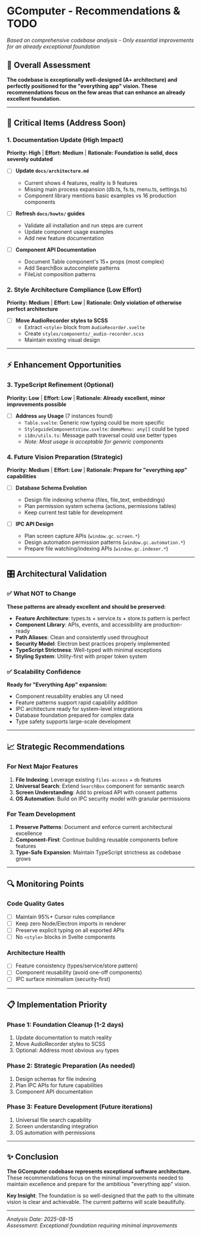 # GComputer - Recommendations & TODO

*Based on comprehensive codebase analysis - Only essential improvements for an already exceptional foundation*

## 🎯 Overall Assessment

**The codebase is exceptionally well-designed (A+ architecture) and perfectly positioned for the "everything app" vision. These recommendations focus on the few areas that can enhance an already excellent foundation.**

---

## 🚨 Critical Items (Address Soon)

### 1. Documentation Update (High Impact)
**Priority: High** | **Effort: Medium** | **Rationale: Foundation is solid, docs severely outdated**

- [ ] **Update `docs/architecture.md`**
  - Current shows 4 features, reality is 9 features
  - Missing main process expansion (db.ts, fs.ts, menu.ts, settings.ts)
  - Component library mentions basic examples vs 16 production components

- [ ] **Refresh `docs/howto/` guides**
  - Validate all installation and run steps are current
  - Update component usage examples
  - Add new feature documentation

- [ ] **Component API Documentation**
  - Document Table component's 15+ props (most complex)
  - Add SearchBox autocomplete patterns
  - FileList composition patterns

### 2. Style Architecture Compliance (Low Effort)
**Priority: Medium** | **Effort: Low** | **Rationale: Only violation of otherwise perfect architecture**

- [ ] **Move AudioRecorder styles to SCSS**
  - Extract `<style>` block from `AudioRecorder.svelte`
  - Create `styles/components/_audio-recorder.scss`
  - Maintain existing visual design

---

## ⚡ Enhancement Opportunities

### 3. TypeScript Refinement (Optional)
**Priority: Low** | **Effort: Low** | **Rationale: Already excellent, minor improvements possible**

- [ ] **Address `any` Usage** (7 instances found)
  - `Table.svelte`: Generic row typing could be more specific
  - `StyleguideComponentsView.svelte`: `demoMenu: any[]` could be typed
  - `i18n/utils.ts`: Message path traversal could use better types
  - *Note: Most usage is acceptable for generic components*

### 4. Future Vision Preparation (Strategic)
**Priority: Medium** | **Effort: Low** | **Rationale: Prepare for "everything app" capabilities**

- [ ] **Database Schema Evolution** 
  - Design file indexing schema (files, file_text, embeddings)
  - Plan permission system schema (actions, permissions tables)
  - Keep current test table for development

- [ ] **IPC API Design**
  - Plan screen capture APIs (`window.gc.screen.*`)
  - Design automation permission patterns (`window.gc.automation.*`)
  - Prepare file watching/indexing APIs (`window.gc.indexer.*`)

---

## 🎛️ Architectural Validation

### ✅ What NOT to Change
**These patterns are already excellent and should be preserved:**

- **Feature Architecture**: types.ts + service.ts + store.ts pattern is perfect
- **Component Library**: APIs, events, and accessibility are production-ready
- **Path Aliases**: Clean and consistently used throughout
- **Security Model**: Electron best practices properly implemented
- **TypeScript Strictness**: Well-typed with minimal exceptions
- **Styling System**: Utility-first with proper token system

### ✅ Scalability Confidence
**Ready for "Everything App" expansion:**

- Component reusability enables any UI need
- Feature patterns support rapid capability addition  
- IPC architecture ready for system-level integrations
- Database foundation prepared for complex data
- Type safety supports large-scale development

---

## 📈 Strategic Recommendations

### For Next Major Features
1. **File Indexing**: Leverage existing `files-access` + `db` features
2. **Universal Search**: Extend `SearchBox` component for semantic search
3. **Screen Understanding**: Add to preload API with consent patterns
4. **OS Automation**: Build on IPC security model with granular permissions

### For Team Development
1. **Preserve Patterns**: Document and enforce current architectural excellence
2. **Component-First**: Continue building reusable components before features
3. **Type-Safe Expansion**: Maintain TypeScript strictness as codebase grows

---

## 🔍 Monitoring Points

### Code Quality Gates
- [ ] Maintain 95%+ Cursor rules compliance  
- [ ] Keep zero Node/Electron imports in renderer
- [ ] Preserve explicit typing on all exported APIs
- [ ] No `<style>` blocks in Svelte components

### Architecture Health
- [ ] Feature consistency (types/service/store pattern)
- [ ] Component reusability (avoid one-off components)
- [ ] IPC surface minimalism (security-first)

---

## 📋 Implementation Priority

### Phase 1: Foundation Cleanup (1-2 days)
1. Update documentation to match reality
2. Move AudioRecorder styles to SCSS
3. Optional: Address most obvious `any` types

### Phase 2: Strategic Preparation (As needed)
1. Design schemas for file indexing
2. Plan IPC APIs for future capabilities
3. Component API documentation

### Phase 3: Feature Development (Future iterations)
1. Universal file search capability
2. Screen understanding integration
3. OS automation with permissions

---

## ✨ Conclusion

**The GComputer codebase represents exceptional software architecture.** These recommendations focus on the minimal improvements needed to maintain excellence and prepare for the ambitious "everything app" vision.

**Key Insight**: The foundation is so well-designed that the path to the ultimate vision is clear and achievable. The current patterns will scale beautifully.

---

*Analysis Date: 2025-08-15*  
*Assessment: Exceptional foundation requiring minimal improvements*